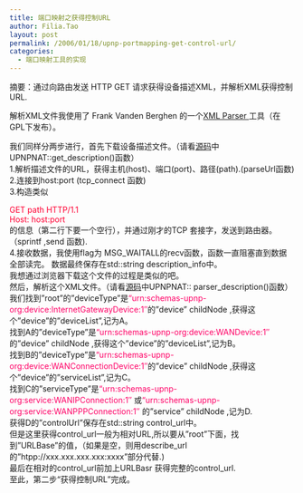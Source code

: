 ```yaml
---
title: 端口映射之获得控制URL
author: Filia.Tao
layout: post
permalink: /2006/01/18/upnp-portmapping-get-control-url/
categories:
  - 端口映射工具的实现
---
```

摘要：通过向路由发送 HTTP GET 请求获得设备描述XML，并解析XML获得控制URL.

解析XML文件我使用了 Frank Vanden Berghen 的一个[XML Parser ][1]工具（在GPL下发布）。

我们同样分两步进行，首先下载设备描述文件。（请看[源码][2]中UPNPNAT::get_description()函数）  
1.解析描述文件的URL，获得主机(host)、端口(port)、路径(path).(parseUrl函数)  
2.连接到host:port (tcp_connect 函数)  
3.构造类似

<div align="left">
  <font color="#ff0033"> GET path HTTP/1.1<br /> Host: host:port </font>
</div>

<div align="left">
  的信息（第二行下要一个空行），并通过刚才的TCP 套接字，发送到路由器。（sprintf ,send 函数).
</div>

<div align="left">
  4.接收数据，我使用flag为 MSG_WAITALL的recv函数，函数一直阻塞直到数据全部读完。 数据最终保存在std::string description_info中。
</div>

<div align="left">
  我想通过浏览器下载这个文件的过程是类似的吧。
</div>

<div align="left">
</div>

<div align="left">
  然后，解析这个XML文件。（请看<a href="http://whygudu.iblog.cn/index.php?op=ViewResource&#038;resource=portmapping-0.1.tar.gz">源码</a>中UPNPNAT:: parser_description()函数）
</div>

<div align="left">
  我们找到”root”的”deviceType”是<font color="#ff0066">“urn:schemas-upnp-org:device:InternetGatewayDevice:1&#8243;</font>的”device” childNode ,获得这个”device”的”deviceList”,记为A。
</div>

<div align="left">
  找到A的”deviceType”是<font color="#ff0066">“urn:schemas-upnp-org:device:WANDevice:1&#8243;</font>的”device” childNode ,获得这个”device”的”deviceList”,记为B。
</div>

<div align="left">
  找到B的”deviceType”是<font color="#ff0066">“urn:schemas-upnp-org:device:WANConnectionDevice:1&#8243;</font>的”device” childNode ,获得这个”device”的”serviceList”,记为C。
</div>

<div align="left">
  找到C的”serviceType”是<font color="#ff0066">“urn:schemas-upnp-org:service:WANIPConnection:1&#8243;</font> 或<font color="#ff0066">“urn:schemas-upnp-org:service:WANPPPConnection:1&#8243;</font> 的”service” childNode ,记为D.<br /> 获得D的”controlUrl”保存在std::string control_url中。
</div>

<div align="left">
  但是这里获得control_url一般为相对URL,所以要从”root”下面，找到”URLBase”的值，（如果是空，则用describe_url的”htpp://xxx.xxx.xxx.xxx:xxxx”部分代替.)
</div>

<div align="left">
  最后在相对的control_url前加上URLBasr 获得完整的control_url.
</div>

<div align="left">
</div>

<div align="left">
  至此，第二步“获得控制URL”完成。
</div>

<div align="left">
</div>

 [1]: http://iridia.ulb.ac.be/~fvandenb/tools/xmlParser.html
 [2]: http://whygudu.iblog.cn/index.php?op=ViewResource&#038;resource=portmapping-0.1.tar.gz